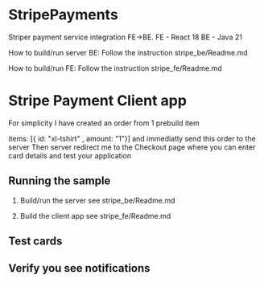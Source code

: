 # StripePayments
Striper payment service integration FE->BE.
FE - React 18
BE - Java 21

How to build/run server BE: 
Follow the instruction stripe_be/Readme.md

How to build/run FE: 
Follow the instruction stripe_fe/Readme.md


# Stripe Payment Client app

For simplicity I have created an order from 1 prebuild item

items: [{ id: "xl-tshirt" , amount: "1"}] and immediatly send this order to the server
Then server redirect me to the Checkout page where you can enter card details and test your application 

## Running the sample

1. Build/run the server see stripe_be/Readme.md


2. Build the client app see stripe_fe/Readme.md


## Test cards 


## Verify you see notifications 